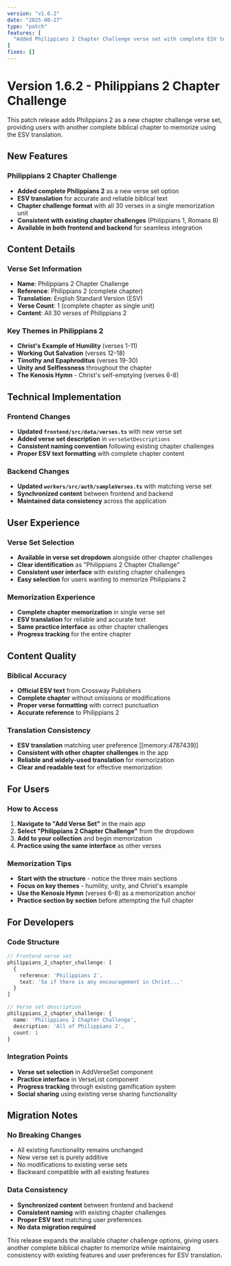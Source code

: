```yaml
---
version: "v1.6.2"
date: "2025-08-27"
type: "patch"
features: [
  "Added Philippians 2 Chapter Challenge verse set with complete ESV text"
]
fixes: []
---
```


# Version 1.6.2 - Philippians 2 Chapter Challenge

This patch release adds Philippians 2 as a new chapter challenge verse set, providing users with another complete biblical chapter to memorize using the ESV translation.

## New Features

### Philippians 2 Chapter Challenge
- **Added complete Philippians 2** as a new verse set option
- **ESV translation** for accurate and reliable biblical text
- **Chapter challenge format** with all 30 verses in a single memorization unit
- **Consistent with existing chapter challenges** (Philippians 1, Romans 8)
- **Available in both frontend and backend** for seamless integration

## Content Details

### Verse Set Information
- **Name**: Philippians 2 Chapter Challenge
- **Reference**: Philippians 2 (complete chapter)
- **Translation**: English Standard Version (ESV)
- **Verse Count**: 1 (complete chapter as single unit)
- **Content**: All 30 verses of Philippians 2

### Key Themes in Philippians 2
- **Christ's Example of Humility** (verses 1-11)
- **Working Out Salvation** (verses 12-18)
- **Timothy and Epaphroditus** (verses 19-30)
- **Unity and Selflessness** throughout the chapter
- **The Kenosis Hymn** - Christ's self-emptying (verses 6-8)

## Technical Implementation

### Frontend Changes
- **Updated `frontend/src/data/verses.ts`** with new verse set
- **Added verse set description** in `verseSetDescriptions`
- **Consistent naming convention** following existing chapter challenges
- **Proper ESV text formatting** with complete chapter content

### Backend Changes
- **Updated `workers/src/auth/sampleVerses.ts`** with matching verse set
- **Synchronized content** between frontend and backend
- **Maintained data consistency** across the application

## User Experience

### Verse Set Selection
- **Available in verse set dropdown** alongside other chapter challenges
- **Clear identification** as "Philippians 2 Chapter Challenge"
- **Consistent user interface** with existing chapter challenges
- **Easy selection** for users wanting to memorize Philippians 2

### Memorization Experience
- **Complete chapter memorization** in single verse set
- **ESV translation** for reliable and accurate text
- **Same practice interface** as other chapter challenges
- **Progress tracking** for the entire chapter

## Content Quality

### Biblical Accuracy
- **Official ESV text** from Crossway Publishers
- **Complete chapter** without omissions or modifications
- **Proper verse formatting** with correct punctuation
- **Accurate reference** to Philippians 2

### Translation Consistency
- **ESV translation** matching user preference [[memory:4787439]]
- **Consistent with other chapter challenges** in the app
- **Reliable and widely-used translation** for memorization
- **Clear and readable text** for effective memorization

## For Users

### How to Access
1. **Navigate to "Add Verse Set"** in the main app
2. **Select "Philippians 2 Chapter Challenge"** from the dropdown
3. **Add to your collection** and begin memorization
4. **Practice using the same interface** as other verses

### Memorization Tips
- **Start with the structure** - notice the three main sections
- **Focus on key themes** - humility, unity, and Christ's example
- **Use the Kenosis Hymn** (verses 6-8) as a memorization anchor
- **Practice section by section** before attempting the full chapter

## For Developers

### Code Structure
```typescript
// Frontend verse set
philippians_2_chapter_challenge: [
  { 
    reference: 'Philippians 2', 
    text: 'So if there is any encouragement in Christ...' 
  }
]

// Verse set description
philippians_2_chapter_challenge: {
  name: 'Philippians 2 Chapter Challenge',
  description: 'All of Philippians 2',
  count: 1
}
```

### Integration Points
- **Verse set selection** in AddVerseSet component
- **Practice interface** in VerseList component
- **Progress tracking** through existing gamification system
- **Social sharing** using existing verse sharing functionality

## Migration Notes

### No Breaking Changes
- All existing functionality remains unchanged
- New verse set is purely additive
- No modifications to existing verse sets
- Backward compatible with all existing features

### Data Consistency
- **Synchronized content** between frontend and backend
- **Consistent naming** with existing chapter challenges
- **Proper ESV text** matching user preferences
- **No data migration required**

This release expands the available chapter challenge options, giving users another complete biblical chapter to memorize while maintaining consistency with existing features and user preferences for ESV translation.
